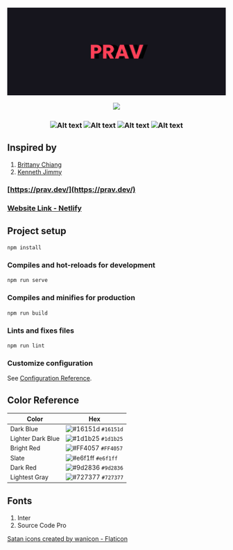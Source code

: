 <p align="center">
 <a href="https://prav.dev/" target = "_blank"><img src="./banner.png" /></a> 
  
</p>

<p align="center">
  <a href="https://app.netlify.com/sites/prav-v2/deploys" target="_blank">
    <img src="https://api.netlify.com/api/v1/badges/7c10129e-1ec7-46b2-8752-d3b9912f108d/deploy-status" />
  </a>
</p>

<h3 align="center">
<img alt="Alt text" src="https://img.shields.io/badge/Vue.js-4FC08D.svg?style=for-the-badge&logo=vuedotjs&logoColor=white"/>
<img alt="Alt text" src="https://img.shields.io/badge/Sass-CC6699.svg?style=for-the-badge&logo=Sass&logoColor=white"/>
<img alt="Alt text" src="https://img.shields.io/badge/JavaScript-F7DF1E.svg?style=for-the-badge&logo=JavaScript&logoColor=black"/>
<img alt="Alt text" src="https://img.shields.io/badge/Bootstrap-7952B3.svg?style=for-the-badge&logo=Bootstrap&logoColor=white"/>
</h3>

## Inspired by
1. [Brittany Chiang](https://v4.brittanychiang.com/)
2. [Kenneth Jimmy](https://kenjimmy.me/)

### [https://prav.dev/](https://prav.dev/)

### [Website Link - Netlify](https://prav-v2.netlify.app//)

## Project setup
```
npm install
```

### Compiles and hot-reloads for development
```
npm run serve
```

### Compiles and minifies for production
```
npm run build
```

### Lints and fixes files
```
npm run lint
```

### Customize configuration
See [Configuration Reference](https://cli.vuejs.org/config/).

## Color Reference

| Color          | Hex                                                                |
| -------------- | ------------------------------------------------------------------ |
| Dark Blue           | ![#16151d](https://via.placeholder.com/10/16151d?text=+) `#16151d` |
| Lighter Dark Blue     | ![#1d1b25](https://via.placeholder.com/10/1d1b25?text=+) `#1d1b25` |
| Bright Red  | ![#FF4057](https://via.placeholder.com/10/FF4057?text=+) `#FF4057` |
| Slate          | ![#e6f1ff](https://via.placeholder.com/10/e6f1ff?text=+) `#e6f1ff` |
| Dark Red    | ![#9d2836](https://via.placeholder.com/10/9d2836?text=+) `#9d2836` |
| Lightest Gray | ![#727377](https://via.placeholder.com/10/727377?text=+) `#727377` |


## Fonts

1. Inter
2. Source Code Pro

<a href="https://www.flaticon.com/free-icons/satan" title="satan icons">Satan icons created by wanicon - Flaticon</a>